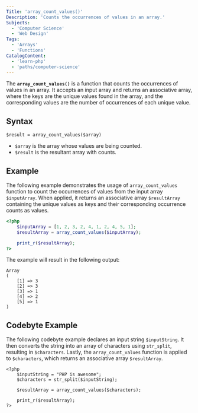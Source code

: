 ```yaml
---
Title: 'array_count_values()'
Description: 'Counts the occurrences of values in an array.'
Subjects:
  - 'Computer Science'
  - 'Web Design'
Tags:
  - 'Arrays'
  - 'Functions'
CatalogContent:
  - 'learn-php'
  - 'paths/computer-science'
---
```


The **`array_count_values()`** is a function that counts the occurrences of values in an array. It accepts an input array and returns an associative array, where the keys are the unique values found in the array, and the corresponding values are the number of occurrences of each unique value.

## Syntax

```pseudo
$result = array_count_values($array)
```

- `$array` is the array whose values are being counted.
- `$result` is the resultant array with counts.

## Example

The following example demonstrates the usage of `array_count_values` function to count the occurrences of values from the input array `$inputArray`. When applied, it returns an associative array `$resultArray` containing the unique values as keys and their corresponding occurrence counts as values.

```php
<?php
    $inputArray = [1, 2, 3, 2, 4, 1, 2, 4, 5, 1];
    $resultArray = array_count_values($inputArray);

    print_r($resultArray);
?>
```

The example will result in the following output:

```shell
Array
(
    [1] => 3
    [2] => 3
    [3] => 1
    [4] => 2
    [5] => 1
)
```

## Codebyte Example

The following codebyte example declares an input string `$inputString`. It then converts the string into an array of characters using `str_split`, resulting in `$characters`. Lastly, the `array_count_values` function is applied to `$characters`, which returns an associative array `$resultArray`.

```codebyte/php
<?php
    $inputString = "PHP is awesome";
    $characters = str_split($inputString);

    $resultArray = array_count_values($characters);

    print_r($resultArray);
?>
```
